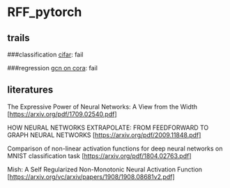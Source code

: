 # RFF_pytorch
## trails
###classification 
 [cifar](./cifar/README.md): fail
 
###regression
 [gcn on cora](pygcn/README.md): fail

## literatures
The Expressive Power of Neural Networks: A View from the Width 
[https://arxiv.org/pdf/1709.02540.pdf]

HOW NEURAL NETWORKS EXTRAPOLATE: FROM FEEDFORWARD TO GRAPH NEURAL NETWORKS
[https://arxiv.org/pdf/2009.11848.pdf]

Comparison of non-linear activation functions for deep neural networks on MNIST classification task
[https://arxiv.org/pdf/1804.02763.pdf]

Mish: A Self Regularized Non-Monotonic Neural Activation Function
[https://arxiv.org/vc/arxiv/papers/1908/1908.08681v2.pdf]

